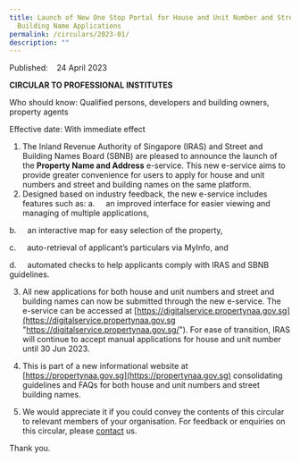 ```yaml
---
title: Launch of New One Stop Portal for House and Unit Number and Street and
  Building Name Applications
permalink: /circulars/2023-01/
description: ""
---
```

Published:    24 April 2023

**CIRCULAR TO PROFESSIONAL INSTITUTES**

Who should know:
Qualified persons, developers and building owners, property agents

Effective date:
With immediate effect

1. The Inland Revenue Authority of Singapore (IRAS) and Street and Building Names Board (SBNB) are pleased to announce the launch of the **Property Name and Address**  e-service. This new e-service aims to provide greater convenience for users to apply for house and unit numbers and street and building names on the same platform.
2. Designed based on industry feedback, the new e-service includes features such as:
a.     an improved interface for easier viewing and managing of multiple applications,

b.     an interactive map for easy selection of the property,

c.     auto-retrieval of applicant’s particulars via MyInfo, and

d.     automated checks to help applicants comply with IRAS and SBNB guidelines.

3. All new applications for both house and unit numbers and street and building names can now be submitted through the new e-service. The e-service can be accessed at [https://digitalservice.propertynaa.gov.sg](https://digitalservice.propertynaa.gov.sg "https://digitalservice.propertynaa.gov.sg/"). For ease of transition, IRAS will continue to accept manual applications for house and unit number until 30 Jun 2023.

4. This is part of a new informational website at [https://propertynaa.gov.sg](https://propertynaa.gov.sg) consolidating guidelines and FAQs for both house and unit numbers and street building names.

5. We would appreciate it if you could convey the contents of this circular to relevant members of your organisation. For feedback or enquiries on this circular, please [contact](https://digitalservice.propertynaa.gov.sg/contact/) us.

Thank you.